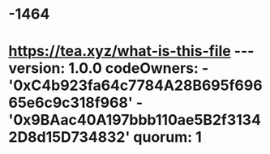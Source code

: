 # -1464
# https://tea.xyz/what-is-this-file --- version: 1.0.0 codeOwners:   - '0xC4b923fa64c7784A28B695f69665e6c9c318f968'   - '0x9BAac40A197bbb110ae5B2f31342D8d15D734832' quorum: 1
